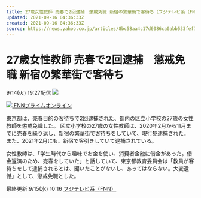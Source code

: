 ```yaml
---
title: 27歳女性教師 売春で2回逮捕　懲戒免職 新宿の繁華街で客待ち（フジテレビ系（FNN））
updated: 2021-09-16 04:36:33Z
created: 2021-09-16 04:36:33Z
source: https://news.yahoo.co.jp/articles/8bc58aa4c17d6086ca0abb533fef77f06df85cfd
---
```


# 27歳女性教師 売春で2回逮捕　懲戒免職 新宿の繁華街で客待ち

9/14(火) 19:27配信
[![](https://s.yimg.jp/images/news/cobranding/fnn.png)](https://www.fnn.jp/)

[![](https://amd-pctr.c.yimg.jp/r/iwiz-amd/20210914-00338929-fnn-000-6-view.jpg?w=640&h=360&q=90&exp=10800&pri=l) FNNプライムオンライン](https://news.yahoo.co.jp/articles/8bc58aa4c17d6086ca0abb533fef77f06df85cfd/images/000)

東京都は、売春目的の客待ちで2回逮捕された、都内の区立小学校の27歳の女性教師を懲戒免職した。
区立小学校の27歳の女性教師は、2020年2月から11月までに売春を繰り返し、新宿の繁華街で客待ちをしていて、現行犯逮捕された。
また、2021年2月にも、新宿で客引きしていて逮捕されている。

女性教師は、「学生時代から趣味でお金を使い、消費者金融に借金があった。借金返済のため、売春をしていた」と話していて、東京都教育委員会は「教員が客待ちをして逮捕されるとは、聞いたことがないし、あってはならない。大変遺憾」として、懲戒免職とした。

最終更新:9/15(水) 10:16
[フジテレビ系（FNN）](https://news.yahoo.co.jp/media/fnn)